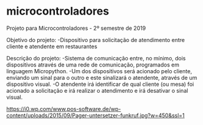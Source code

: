 # microcontroladores

Projeto para Microcontroladores - 2º semestre de 2019

Objetivo do projeto:
-Dispositivo para solicitação de atendimento entre cliente e atendente em restaurantes

Descrição do projeto:
-Sistema de comunicação entre, no mínimo, dois dispositivos através de uma rede de comunicação, programados em linguagem Micropython.
-Um dos dispositivos será acionado pelo cliente, enviando um sinal para o outro e este sinalizará o atendente, através de um dispositivo visual.
-O atendente irá identificar de qual cliente (ou mesa) foi acionado a solicitação e irá realizar o atendimento e irá desativar o sinal visual.

https://i0.wp.com/www.pos-software.de/wp-content/uploads/2015/09/Pager-untersetzer-funkruf.jpg?w=450&ssl=1
